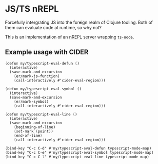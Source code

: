 # JS/TS nREPL
Forcefully intergrating JS into the foreign realm of Clojure tooling. Both of them can evaluate code at runtime, so why not?

This is an implementation of an [nREPL](https://nrepl.org)
[server](https://nrepl.org/nrepl/1.0/building_servers.html) wrapping
[`ts-node`](https://typestrong.org/ts-node/api/).

## Example usage with CIDER
``` emacs-lisp
(defun my/typescript-eval-defun ()
  (interactive)
  (save-mark-and-excursion
    (er/mark-js-function)
    (call-interactively #'cider-eval-region)))

(defun my/typescript-eval-symbol ()
  (interactive)
  (save-mark-and-excursion
    (er/mark-symbol)
    (call-interactively #'cider-eval-region)))

(defun my/typescript-eval-line ()
  (interactive)
  (save-mark-and-excursion
    (beginning-of-line)
    (set-mark (point))
    (end-of-line)
    (call-interactively #'cider-eval-region)))

(bind-key "C-c C-d" #'my/typescript-eval-defun typescript-mode-map)
(bind-key "C-c C-e" #'my/typescript-eval-symbol typescript-mode-map)
(bind-key "C-c C-l" #'my/typescript-eval-line typescript-mode-map)
```
